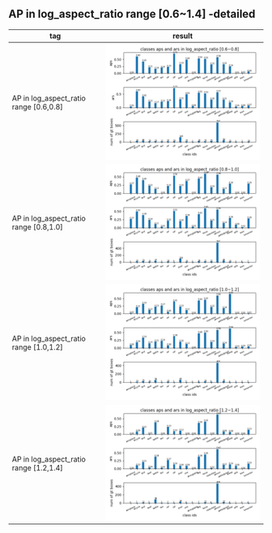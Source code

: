 ## AP in log_aspect_ratio range [0.6~1.4] -detailed
tag| result |
----|-----|
AP in log\_aspect_ratio range [0.6,0.8] |![](ap_log_aspect_ratio_0.6~0.8.png)|
AP in log\_aspect_ratio range [0.8,1.0] |![](ap_log_aspect_ratio_0.8~1.0.png)|
AP in log\_aspect_ratio range [1.0,1.2] |![](ap_log_aspect_ratio_1.0~1.2.png)|
AP in log\_aspect_ratio range [1.2,1.4] |![](ap_log_aspect_ratio_1.2~1.4.png)|